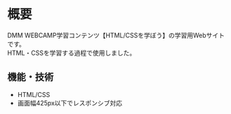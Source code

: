 # 概要
DMM WEBCAMP学習コンテンツ【HTML/CSSを学ぼう】の学習用Webサイトです。  
HTML・CSSを学習する過程で使用しました。

## 機能・技術
* HTML/CSS
* 画面幅425px以下でレスポンシブ対応
